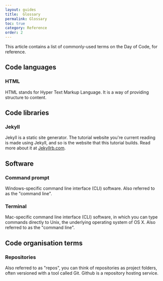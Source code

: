 ```yaml
---
layout: guides
title:  Glossary
permalink: Glossary
toc: true
category: Reference
order: 2
---
```


<!-- <span class="tag tag--draft">Not started</span> -->
<!-- <span class="tag tag--progress">In progress</span> -->
<!-- <span class="tag tag--review">Ready for review</span> -->
<!-- <span class="tag tag--approved">Approved</span> -->

<p class="content__abstract">
  This article contains a list of commonly-used terms on the Day of Code, for reference.
</p>

## Code languages

### HTML
HTML stands for Hyper Text Markup Language. It is a way of providing structure to content.

## Code libraries

### Jekyll
Jekyll is a static site generator. The tutorial website you're current reading is made using Jekyll, and so is the website that this tutorial builds. Read more about it at [Jekyllrb.com](https://jekyllrb.com/).

## Software

### Command prompt
Windows-specific command line interface (CLI) software. Also referred to as the "command line".

### Terminal
Mac-specific command line interface (CLI) software, in which you can type commands directly to Unix, the underlying operating system of OS X. Also referred to as the "command line".

## Code organisation terms

### Repositories
Also referred to as "repos", you can think of repositories as project folders, often versioned with a tool called Git. Github is a repository hosting service.
